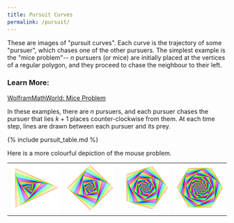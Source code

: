 ```yaml
---
title: Pursuit Curves
permalink: /pursuit/
---
```


These are images of "pursuit curves". Each curve is the trajectory of some "pursuer", which chases one of the other pursuers. The simplest example is the "mice problem"-- $n$ pursuers (or mice) are initially placed at the vertices of a regular polygon, and they proceed to chase the neighbour to their left.

<h3>Learn More:</h3>
<a href ="https://mathworld.wolfram.com/MiceProblem.html">WolframMathWorld: Mice Problem</a>

In these examples, there are $n$ pursuers, and each pursuer chases the pursuer that lies $k+1$ places counter-clockwise from them. At each time step, lines are drawn between each pursuer and its prey.

{% include pursuit_table.md %}

Here is a more colourful depiction of the mouse problem.

<table>
	<tr>
		<td><img src="\images\pursuit\pursuit_3_alt.png"></td>
		<td><img src="\images\pursuit\pursuit_4_alt.png"></td>
		<td><img src="\images\pursuit\pursuit_5_alt.png"></td>
		<td><img src="\images\pursuit\pursuit_6_alt.png"></td>
	</tr>
</table>

